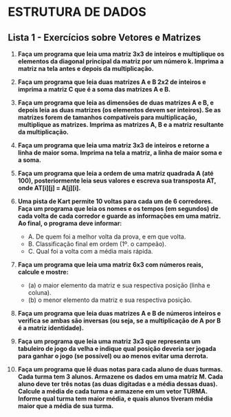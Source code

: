 # ESTRUTURA DE DADOS

## Lista 1 - Exercícios sobre Vetores e Matrizes

1. **Faça um programa que leia uma matriz 3x3 de inteiros e multiplique os elementos da diagonal principal da matriz por um número k. Imprima a matriz na tela antes e depois da multiplicação.**

2. **Faça um programa que leia duas matrizes A e B 2x2 de inteiros e imprima a matriz C que é a soma das matrizes A e B.**

3. **Faça um programa que leia as dimensões de duas matrizes A e B, e depois leia as duas matrizes (os elementos devem ser inteiros). Se as matrizes forem de tamanhos compatíveis para multiplicação, multiplique as matrizes. Imprima as matrizes A, B e a matriz resultante da multiplicação.**

4. **Faça um programa que leia uma matriz 3x3 de inteiros e retorne a linha de maior soma. Imprima na tela a matriz, a linha de maior soma e a soma.**

5. **Faça um programa que leia a ordem de uma matriz quadrada A (até 100), posteriormente leia seus valores e escreva sua transposta AT, onde AT[i][j] = A[j][i].**

6. **Uma pista de Kart permite 10 voltas para cada um de 6 corredores. Faça um programa que leia os nomes e os tempos (em segundos) de cada volta de cada corredor e guarde as informações em uma matriz. Ao final, o programa deve informar:**
   - A. De quem foi a melhor volta da prova, e em que volta.
   - B. Classificação final em ordem (1º. o campeão).
   - C. Qual foi a volta com a média mais rápida.

7. **Faça um programa que leia uma matriz 6x3 com números reais, calcule e mostre:**
   - (a) o maior elemento da matriz e sua respectiva posição (linha e coluna).
   - (b) o menor elemento da matriz e sua respectiva posição.

8. **Faça um programa que leia duas matrizes A e B de números inteiros e verifica se ambas são inversas (ou seja, se a multiplicação de A por B é a matriz identidade).**

9. **Faça um programa que leia uma matriz 3x3 que representa um tabuleiro de jogo da velha e indique qual posição deveria ser jogada para ganhar o jogo (se possível) ou ao menos evitar uma derrota.**

10. **Faça um programa que lê duas notas para cada aluno de duas turmas. Cada turma tem 3 alunos. Armazene os dados em uma matriz M. Cada aluno deve ter três notas (as duas digitadas e a média dessas duas). Calcule a média de cada turma e armazene em um vetor TURMA. Informe qual turma tem maior média, e quais alunos tiveram média maior que a média de sua turma.**

